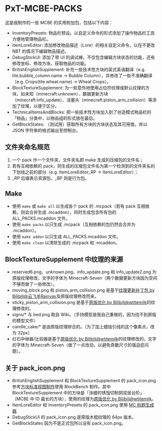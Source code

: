 # PxT-MCBE-PACKS

这是我制作的一些 MCBE 的实用附加包，包括以下内容：

- InventoryPresets: 物品栏预设。以自定义命令的形式添加了操作物品栏工具方便地管理物品栏。
- ItemLoreEditor: 添加修改物品描述（Lore）的相关自定义命令，以在不更改 NBT 的情况下编辑物品描述。
- DebugStickUI: 添加了带 UI 的调试棒，不仅包含编辑方块状态的功能，还有修改坐标、修改方块、获取物品的功能。
- BritishEnglishSupplement: 补充一些技术性方块的英式英语翻译（e.g. tile.bubble\_column.name → Bubble Column），并修改了一些不准确翻译（e.g. Crops(tile.wheat.name) → Wheat Crops）。
- BlockTextureSupplement: 为一些意外地使用占位符纹理或默认纹理的方块，如未知（minecraft\:unknown）、数据更新方块（minecraft\:info\_update）、活塞头（minecraft\:piston\_arm\_collision）等添加了纹理，以便于区分。 
- TechnicalItemsAndBlocks: 把一些技术性方块加入到了创造模式物品栏的「物品」分类中，以物品组的形式放在最后。
- GetBlockStates: （测试用）获取所有方块的方块状态及其可用值，并以 JSON 字符串的格式输出至控制台。

## 文件夹命名规范

1. 一个 pack 作一个文件夹，文件夹名即 make 生成的压缩包的文件名；
2. 若有互相依赖的 pack，则生成的压缩包文件名为第一个检测到的文件夹名的下划线之前的部分（e.g. ItemLoreEditor\_RP → ItemLoreEditor）；
3. \_RP 后缀表示资源包，\_BP 则是行为包。

## Make

- 使用 `make` 或 `make all` 以生成各个 pack 的 .mcpack（若有 pack 互相依赖，则会合并生成 .mcaddon），同时生成包含所有包的 ALL\_PACKS.mcaddon 文件。
- 使用 `make packs` 以只生成 .mcpack（互相依赖的包仍然会合并为 .mcaddon）。
- 使用 `make addon` 以只生成 ALL\_PACKS.mcaddon 文件。
- 使用 `make clean` 以清除生成的 .mcpack 和 .mcaddon。

## BlockTextureSupplement 中纹理的来源

- reserved6.png、unknown.png、info\_update.png 和 info\_update2.png 为原版纹理修改，文字的字体为 Minecraft-Seven（两个数据更新方块因为空间不够而做了一些修改）。
- moving\_block.png 和 piston\_arm\_collision.png 是基于[纹理更新补丁包 by Bilibili@云飞羊Rainvay](https://m.bilibili.com/video/BV1RY4y1M7tP)及原版纹理修改而来。
- sticky\_piston\_arm\_collision.png 是基于[原版优化 by Bilibili@wtitemilk](https://m.bilibili.com/video/BV1EgYQz5E7a)的纹理修改的。
- signs/\* 与 bed.png 取自 Wiki。（手持模型是我自己重做的，因为找不到原版的模型文件）
- candle\_cake/\* 是由原版纹理拼合的。（为了加上蜡烛引线的这个像素点，改为 32px）
- 红石中继器/比较器是基于[原版优化 by Bilibili@wtitemilk](https://m.bilibili.com/video/BV1EgYQz5E7a)的纹理修改的，文字的字体为 Minecraft-Seven（做了一点改动，以避免奇数尺寸的强迫症问题）。

## 关于 pack\_icon.png

- BritishEnglishSupplement 和 BlockTextureSupplement 的 pack\_icon.png 参考[方块标准视图制作](https://zh.minecraft.wiki/w/Help:标准视图#使用Blockbench)使用 BlockBench 制作。其中 BlockTextureSupplement 中的方块是「涂蜡的锈蚀切制铜双层台阶」（MCBE 中 ID 最长的方块），使用的纹理为[原版优化 by Bilibili@wtitemilk](https://m.bilibili.com/video/BV1EgYQz5E7a)。
- ItemLoreEditor 和 InventoryPresets 的 pack\_icon.png 使用 [MC 标题生成器](https://ewanhowell.com/plugins/minecraft-title-generator).
- DebugStickUI 的 pack\_icon.png 是原版木棍纹理的 64px 版本。
- GetBlockStates 因为不是正式包所以没有 pack\_icon.png。